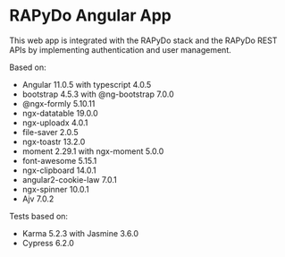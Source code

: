 # RAPyDo Angular App

This web app is integrated with the RAPyDo stack and the RAPyDo REST APIs by implementing authentication and user management.

Based on:

- Angular 11.0.5 with typescript 4.0.5
- bootstrap 4.5.3 with @ng-bootstrap 7.0.0
- @ngx-formly 5.10.11
- ngx-datatable 19.0.0
- ngx-uploadx 4.0.1
- file-saver 2.0.5
- ngx-toastr 13.2.0
- moment 2.29.1 with ngx-moment 5.0.0
- font-awesome 5.15.1
- ngx-clipboard 14.0.1
- angular2-cookie-law 7.0.1
- ngx-spinner 10.0.1
- Ajv 7.0.2

Tests based on:

- Karma 5.2.3 with Jasmine 3.6.0
- Cypress 6.2.0
